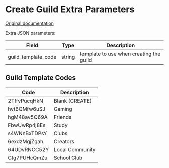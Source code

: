 # Create Guild Extra Parameters

[Original documentation](https://discord.com/developers/docs/resources/guild#create-guild)

Extra JSON parameters:

| Field               | Type   | Description                             |
|---------------------|--------|-----------------------------------------|
| guild_template_code | string | template to use when creating the guild |

## Guild Template Codes

| Code         | Description     |
|--------------|-----------------|
| 2TffvPucqHkN | Blank (CREATE)  |
| hvtBQMfw6uSJ | Gaming          |
| hgM48av5Q69A | Friends         |
| FbwUwRp4j8Es | Study           |
| s4WNnBxTDPsY | Clubs           |
| 6exdzMgjZgah | Creators        | 
| 64UDvRNCC52Y | Local Community |
| Ctg7PUHcQmZu | School Club     |
